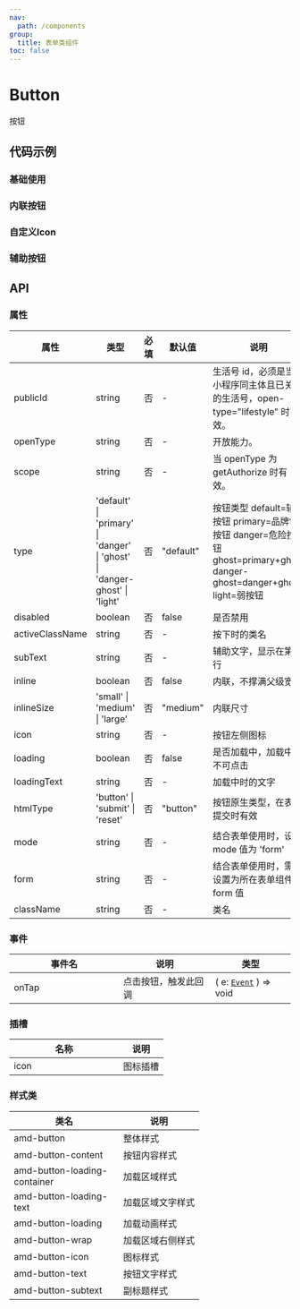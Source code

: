 ```yaml
---
nav:
  path: /components
group:
  title: 表单类组件
toc: false
---
```

# Button

按钮

## 代码示例

### 基础使用
<code src='../../demo/pages/Button'></code>

### 内联按钮

<code src='../../demo/pages/ButtonInline'></code>

### 自定义Icon
<code src='../../demo/pages/ButtonIcon'></code>

### 辅助按钮
<code src='../../demo/pages/ButtonAddon'></code>

## API

### 属性

| 属性 | 类型 | 必填 | 默认值 | 说明 |
| -----|-----|-----|-----|----- |
| publicId | string | 否 | - | 生活号 id，必须是当前小程序同主体且已关联的生活号，open-type="lifestyle" 时有效。 |
| openType | string | 否 | - | 开放能力。 |
| scope | string | 否 | - | 当 openType 为 getAuthorize 时有效。 |
| type | 'default' &verbar; 'primary' &verbar; 'danger' &verbar; 'ghost' &verbar; 'danger-ghost' &verbar; 'light' | 否 | "default" | 按钮类型 default=辅助按钮 primary=品牌色按钮 danger=危险按钮 ghost=primary+ghost danger-ghost=danger+ghost light=弱按钮 |
| disabled | boolean | 否 | false | 是否禁用 |
| activeClassName | string | 否 | - | 按下时的类名 |
| subText | string | 否 | - | 辅助文字，显示在第二行 |
| inline | boolean | 否 | false | 内联，不撑满父级宽度 |
| inlineSize | 'small' &verbar; 'medium' &verbar; 'large' | 否 | "medium" | 内联尺寸 |
| icon | string | 否 | - | 按钮左侧图标 |
| loading | boolean | 否 | false | 是否加载中，加载中时不可点击 |
| loadingText | string | 否 | - | 加载中时的文字 |
| htmlType | 'button' &verbar; 'submit' &verbar; 'reset' | 否 | "button" | 按钮原生类型，在表单提交时有效 |
| mode | string | 否 | - | 结合表单使用时，设置 mode 值为 'form' |
| form | string | 否 | - | 结合表单使用时，需要设置为所在表单组件的 form 值 |
| className | string | 否 | - | 类名 |

### 事件

| 事件名 | 说明 | 类型 |
| -----|-----|-----|
| onTap | 点击按钮，触发此回调 | ( e: [`Event`](https://opendocs.alipay.com/mini/framework/event-object) ) => void  |

### 插槽
| 名称 | 说明 |
| ----|----|
| icon | 图标插槽 |

### 样式类

| 类名 | 说明 |
| -----|-----|
| amd-button | 整体样式 |
| amd-button-content | 按钮内容样式 |
| amd-button-loading-container | 加载区域样式 |
| amd-button-loading-text | 加载区域文字样式 |
| amd-button-loading | 加载动画样式 |
| amd-button-wrap | 加载区域右侧样式 |
| amd-button-icon | 图标样式 |
| amd-button-text | 按钮文字样式 |
| amd-button-subtext | 副标题样式 |

<style> 
table th:first-of-type { width: 180px; } 
.__dumi-default-layout-content article table:first-of-type th:nth-of-type(2)  {
    width: 140px
} 
.__dumi-default-layout-content article table:first-of-type th:nth-of-type(3)  {
    width: 30px
} 
.__dumi-default-layout-content article table:first-of-type th:nth-of-type(4)  {
    width: 50px
} 
</style> 